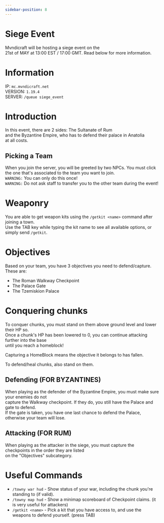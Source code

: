 ```yaml
---
sidebar-position: 8
---
```


# Siege Event

Mvndicraft will be hosting a siege event on the <br/>
21st of MAY at 13:00 EST / 17:00 GMT. Read below for more information. <br/>

# Information

IP: `mc.mvndicraft.net` <br/>
VERSION: `1.19.4` <br/>
SERVER: `/queue siege_event`<br/>

# Introduction

In this event, there are 2 sides: The Sultanate of Rum <br/>
and the Byzantine Empire, who has to defend their palace in Anatolia <br/>
at all costs. <br/>

## Picking a Team
When you join the server, you will be greeted by two NPCs. You must click <br/>
the one that's associated to the team you want to join. <br/>
`WARNING:` You can only do this once! <br/>
`WARNING:` Do not ask staff to transfer you to the other team during the event! <br/>

# Weaponry
You are able to get weapon kits using the `/getkit <name>` command after joining a town. <br/>
Use the TAB key while typing the kit name to see all available options, or simply send `/getkit`.

# Objectives
Based on your team, you have 3 objectives you need to defend/capture. <br/>
These are:
 - The Roman Walkway Checkpoint
 - The Palace Gate
 - The Tzemiskion Palace

# Conquering chunks

To conquer chunks, you must stand on them above ground level and lower their HP so. <br/>
Once a chunk's HP has been lowered to 0, you can continue attacking further into the base <br/>
until you reach a homeblock! <br/>

Capturing a HomeBlock means the objective it belongs to has fallen. <br/>

To defend/heal chunks, also stand on them. <br/>

## Defending (FOR BYZANTINES)
When playing as the defender of the Byzantine Empire, you must make sure your enemies do not <br/>
capture the Walkway checkpoint. If they do, you still have the Palace and gate to defend. <br/>
If the gate is taken, you have one last chance to defend the Palace, otherwise your team will lose. <br/>

## Attacking (FOR RUM)
When playing as the attacker in the siege, you must capture the checkpoints in the order they are listed <br/>
on the "Objectives"  subcategory. 


# Useful Commands
 - `/towny war hud` - Show status of your war, including the chunk you're standing to (if valid).
 - `/towny map hud` - Show a minimap scoreboard of Checkpoint claims. (it is very useful for attackers)
 - `/getkit <name>` - Pick a kit that you have access to, and use the weapons to defend yourself. (press TAB)
